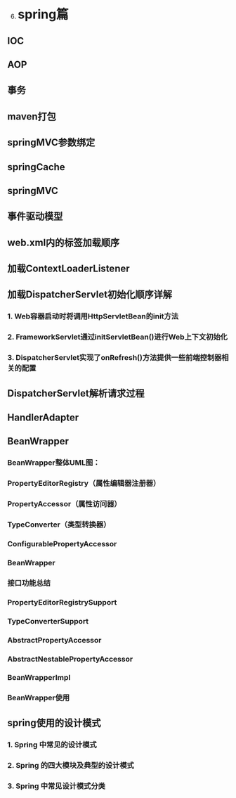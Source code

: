 6. # **spring篇**
## **IOC**
## **AOP**
## **事务**
## **maven打包**
## **springMVC参数绑定**
## **springCache**
## **springMVC**
## **事件驱动模型**
## **web.xml内的标签加载顺序**
## **加载ContextLoaderListener**
## **加载DispatcherServlet初始化顺序详解**
### **1. Web容器启动时将调用HttpServletBean的init方法**
### **2. FrameworkServlet通过initServletBean()进行Web上下文初始化**
### **3. DispatcherServlet实现了onRefresh()方法提供一些前端控制器相关的配置**
## **DispatcherServlet解析请求过程**
## **HandlerAdapter**
## **BeanWrapper**
### **BeanWrapper整体UML图：**
### **PropertyEditorRegistry（属性编辑器注册器）**
### **PropertyAccessor（属性访问器）**
### **TypeConverter（类型转换器）**
### **ConfigurablePropertyAccessor**
### **BeanWrapper**
### **接口功能总结**
### **PropertyEditorRegistrySupport**
### **TypeConverterSupport**
### **AbstractPropertyAccessor**
### **AbstractNestablePropertyAccessor**
### **BeanWrapperImpl**
### **BeanWrapper使用**
## **spring使用的设计模式**
### **1. Spring 中常见的设计模式**
### **2. Spring 的四大模块及典型的设计模式**
### **3. Spring 中常见设计模式分类**

